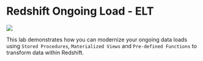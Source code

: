 # Redshift Ongoing Load - ELT

[![](https://img.shields.io/badge/jupyter-notebook-informational?logo=jupyter)](https://nbviewer.org/github/sparsh-ai/recohut/blob/main/02-storage/lab-redshift-immersion/03-ongoing-load-elt.ipynb)

This lab demonstrates how you can modernize your ongoing data loads using `Stored Procedures`, `Materialized Views` and `Pre-defined Functions` to transform data within Redshift.